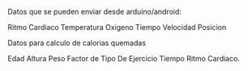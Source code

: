Datos que se pueden enviar desde arduino/android:

Ritmo Cardiaco
Temperatura
Oxigeno
Tiempo
Velocidad
Posicion



Datos para calculo de calorias quemadas

Edad
Altura
Peso
Factor de Tipo De Ejercicio
Tiempo
Ritmo Cardiaco.